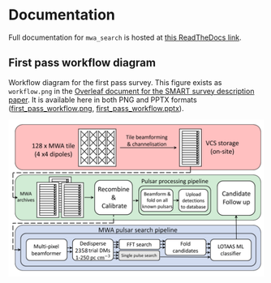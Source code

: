 # Documentation

Full documentation for `mwa_search` is hosted at [this ReadTheDocs link](https://mwa-search.readthedocs.io/en/latest/).

## First pass workflow diagram

Workflow diagram for the first pass survey.
This figure exists as `workflow.png` in the [Overleaf document for the SMART survey description paper](https://www.overleaf.com/5344792699hjhfpkddstxg).
It is available here in both PNG and PPTX formats ([first_pass_workflow.png](first_pass_workflow.png), [first_pass_workflow.pptx](first_pass_workflow.pptx)).

![first_pass_workflow.png](first_pass_workflow.png)
